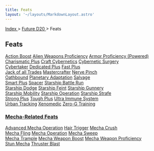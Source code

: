 ```yaml
---
title: Feats
layout: '~/layouts/MarkdownLayout.astro'
---
```


[ Index ](/) > [ Future D20 ](/future.d20.srd) > Feats

## Feats

<div class="border-t border-slate-200 dark:border-slate-700 mb-16">
  <!-- Row 1 -->
  <div class="flex flex-wrap border-b border-slate-200 dark:border-slate-700">
    <a href="/future.d20.srd/feats/action.boost" class="flex items-center h-16 px-4 hover:underline w-full lg:w-1/3">Action Boost</a>
    <a href="/future.d20.srd/feats/alien.weapons.proficiency" class="flex items-center h-16 px-4 hover:underline w-full lg:w-1/3 border-t lg:border-t-0 lg:border-l border-slate-200 dark:border-slate-700">Alien Weapons Proficiency</a>
    <a href="/future.d20.srd/feats/armor.proficiency.powered" class="flex items-center h-16 px-4 hover:underline w-full lg:w-1/3 border-t lg:border-t-0 lg:border-l border-slate-200 dark:border-slate-700">Armor Proficiency (Powered)</a>
  </div>
  <!-- Row 2 -->
  <div class="flex flex-wrap border-b border-slate-200 dark:border-slate-700">
    <a href="/future.d20.srd/feats/charismatic.plus" class="flex items-center h-16 px-4 hover:underline w-full lg:w-1/3">Charismatic Plus</a>
    <a href="/future.d20.srd/feats/craft.cybernetics" class="flex items-center h-16 px-4 hover:underline w-full lg:w-1/3 border-t lg:border-t-0 lg:border-l border-slate-200 dark:border-slate-700">Craft Cybernetics</a>
    <a href="/future.d20.srd/feats/cybernetic.surgery" class="flex items-center h-16 px-4 hover:underline w-full lg:w-1/3 border-t lg:border-t-0 lg:border-l border-slate-200 dark:border-slate-700">Cybernetic Surgery</a>
  </div>
    <!-- ... and so on for the rest of the Feats list ... -->
  <div class="flex flex-wrap border-b border-slate-200 dark:border-slate-700">
    <a href="/future.d20.srd/feats/cybertaker" class="flex items-center h-16 px-4 hover:underline w-full lg:w-1/3">Cybertaker</a>
    <a href="/future.d20.srd/feats/dedicated.plus" class="flex items-center h-16 px-4 hover:underline w-full lg:w-1/3 border-t lg:border-t-0 lg:border-l border-slate-200 dark:border-slate-700">Dedicated Plus</a>
    <a href="/future.d20.srd/feats/fast.plus" class="flex items-center h-16 px-4 hover:underline w-full lg:w-1/3 border-t lg:border-t-0 lg:border-l border-slate-200 dark:border-slate-700">Fast Plus</a>
  </div>
  <div class="flex flex-wrap border-b border-slate-200 dark:border-slate-700">
    <a href="/future.d20.srd/feats/jack.of.all.trades" class="flex items-center h-16 px-4 hover:underline w-full lg:w-1/3">Jack of all Trades</a>
    <a href="/future.d20.srd/feats/mastercrafter" class="flex items-center h-16 px-4 hover:underline w-full lg:w-1/3 border-t lg:border-t-0 lg:border-l border-slate-200 dark:border-slate-700">Mastercrafter</a>
    <a href="/future.d20.srd/feats/nerve.pinch" class="flex items-center h-16 px-4 hover:underline w-full lg:w-1/3 border-t lg:border-t-0 lg:border-l border-slate-200 dark:border-slate-700">Nerve Pinch</a>
  </div>
  <div class="flex flex-wrap border-b border-slate-200 dark:border-slate-700">
    <a href="/future.d20.srd/feats/oathbound" class="flex items-center h-16 px-4 hover:underline w-full lg:w-1/3">Oathbound</a>
    <a href="/future.d20.srd/feats/planetary.adaptation" class="flex items-center h-16 px-4 hover:underline w-full lg:w-1/3 border-t lg:border-t-0 lg:border-l border-slate-200 dark:border-slate-700">Planetary Adaptation</a>
    <a href="/future.d20.srd/feats/salvage" class="flex items-center h-16 px-4 hover:underline w-full lg:w-1/3 border-t lg:border-t-0 lg:border-l border-slate-200 dark:border-slate-700">Salvage</a>
  </div>
  <div class="flex flex-wrap border-b border-slate-200 dark:border-slate-700">
    <a href="/future.d20.srd/feats/smart.plus" class="flex items-center h-16 px-4 hover:underline w-full lg:w-1/3">Smart Plus</a>
    <a href="/future.d20.srd/feats/spacer" class="flex items-center h-16 px-4 hover:underline w-full lg:w-1/3 border-t lg:border-t-0 lg:border-l border-slate-200 dark:border-slate-700">Spacer</a>
    <a href="/future.d20.srd/feats/starship.battle.run" class="flex items-center h-16 px-4 hover:underline w-full lg:w-1/3 border-t lg:border-t-0 lg:border-l border-slate-200 dark:border-slate-700">Starship Battle Run</a>
  </div>
  <div class="flex flex-wrap border-b border-slate-200 dark:border-slate-700">
    <a href="/future.d20.srd/feats/starship.dodge" class="flex items-center h-16 px-4 hover:underline w-full lg:w-1/3">Starship Dodge</a>
    <a href="/future.d20.srd/feats/starship.feint" class="flex items-center h-16 px-4 hover:underline w-full lg:w-1/3 border-t lg:border-t-0 lg:border-l border-slate-200 dark:border-slate-700">Starship Feint</a>
    <a href="/future.d20.srd/feats/starship.gunnery" class="flex items-center h-16 px-4 hover:underline w-full lg:w-1/3 border-t lg:border-t-0 lg:border-l border-slate-200 dark:border-slate-700">Starship Gunnery</a>
  </div>
  <div class="flex flex-wrap border-b border-slate-200 dark:border-slate-700">
    <a href="/future.d20.srd/feats/starship.mobility" class="flex items-center h-16 px-4 hover:underline w-full lg:w-1/3">Starship Mobility</a>
    <a href="/future.d20.srd/feats/starship.operation" class="flex items-center h-16 px-4 hover:underline w-full lg:w-1/3 border-t lg:border-t-0 lg:border-l border-slate-200 dark:border-slate-700">Starship Operation</a>
    <a href="/future.d20.srd/feats/starship.strafe" class="flex items-center h-16 px-4 hover:underline w-full lg:w-1/3 border-t lg:border-t-0 lg:border-l border-slate-200 dark:border-slate-700">Starship Strafe</a>
  </div>
  <div class="flex flex-wrap border-b border-slate-200 dark:border-slate-700">
    <a href="/future.d20.srd/feats/strong.plus" class="flex items-center h-16 px-4 hover:underline w-full lg:w-1/3">Strong Plus</a>
    <a href="/future.d20.srd/feats/tough.plus" class="flex items-center h-16 px-4 hover:underline w-full lg:w-1/3 border-t lg:border-t-0 lg:border-l border-slate-200 dark:border-slate-700">Tough Plus</a>
    <a href="/future.d20.srd/feats/ultra.immune.system" class="flex items-center h-16 px-4 hover:underline w-full lg:w-1/3 border-t lg:border-t-0 lg:border-l border-slate-200 dark:border-slate-700">Ultra Immune System</a>
  </div>
  <div class="flex flex-wrap border-b border-slate-200 dark:border-slate-700">
    <a href="/future.d20.srd/feats/urban.tracking" class="flex items-center h-16 px-4 hover:underline w-full lg:w-1/3">Urban Tracking</a>
    <a href="/future.d20.srd/feats/xenomedic" class="flex items-center h-16 px-4 hover:underline w-full lg:w-1/3 border-t lg:border-t-0 lg:border-l border-slate-200 dark:border-slate-700">Xenomedic</a>
    <a href="/future.d20.srd/feats/zero.g.training" class="flex items-center h-16 px-4 hover:underline w-full lg:w-1/3 border-t lg:border-t-0 lg:border-l border-slate-200 dark:border-slate-700">Zero-G Training</a>
  </div>
</div>

### [Mecha-Related Feats](/future.d20.srd/feats/mecha.related.feats/index)

<div class="border-t border-slate-200 dark:border-slate-700">
  <!-- Mecha rows -->
  <div class="flex flex-wrap border-b border-slate-200 dark:border-slate-700">
    <a href="/future.d20.srd/feats/mecha.related.feats/advanced.mecha.operation" class="flex items-center h-16 px-4 hover:underline w-full lg:w-1/3">Advanced Mecha Operation</a>
    <a href="/future.d20.srd/feats/mecha.related.feats/hair.trigger" class="flex items-center h-16 px-4 hover:underline w-full lg:w-1/3 border-t lg:border-t-0 lg:border-l border-slate-200 dark:border-slate-700">Hair Trigger</a>
    <a href="/future.d20.srd/feats/mecha.related.feats/mecha.crush" class="flex items-center h-16 px-4 hover:underline w-full lg:w-1/3 border-t lg:border-t-0 lg:border-l border-slate-200 dark:border-slate-700">Mecha Crush</a>
  </div>
  <div class="flex flex-wrap border-b border-slate-200 dark:border-slate-700">
    <a href="/future.d20.srd/feats/mecha.related.feats/mecha.fling" class="flex items-center h-16 px-4 hover:underline w-full lg:w-1/3">Mecha Fling</a>
    <a href="/future.d20.srd/feats/mecha.related.feats/mecha.operation" class="flex items-center h-16 px-4 hover:underline w-full lg:w-1/3 border-t lg:border-t-0 lg:border-l border-slate-200 dark:border-slate-700">Mecha Operation</a>
    <a href="/future.d20.srd/feats/mecha.related.feats/mecha.sweep" class="flex items-center h-16 px-4 hover:underline w-full lg:w-1/3 border-t lg:border-t-0 lg:border-l border-slate-200 dark:border-slate-700">Mecha Sweep</a>
  </div>
  <div class="flex flex-wrap border-b border-slate-200 dark:border-slate-700">
    <a href="/future.d20.srd/feats/mecha.related.feats/mecha.trample" class="flex items-center h-16 px-4 hover:underline w-full lg:w-1/3">Mecha Trample</a>
    <a href="/future.d20.srd/feats/mecha.related.feats/mecha.weapon.boost" class="flex items-center h-16 px-4 hover:underline w-full lg:w-1/3 border-t lg:border-t-0 lg:border-l border-slate-200 dark:border-slate-700">Mecha Weapon Boost</a>
    <a href="/future.d20.srd/feats/mecha.related.feats/mecha.weapon.proficiency" class="flex items-center h-16 px-4 hover:underline w-full lg:w-1/3 border-t lg:border-t-0 lg:border-l border-slate-200 dark:border-slate-700">Mecha Weapon Proficiency</a>
  </div>
  <!-- Final row with 2 items -->
  <div class="flex flex-wrap border-b border-slate-200 dark:border-slate-700">
    <a href="/future.d20.srd/feats/mecha.related.feats/stun.mecha" class="flex items-center h-16 px-4 hover:underline w-full lg:w-1/3">Stun Mecha</a>
    <a href="/future.d20.srd/feats/mecha.related.feats/thruster.blast" class="flex items-center h-16 px-4 hover:underline w-full lg:w-1/3 border-t lg:border-t-0 lg:border-l border-slate-200 dark:border-slate-700">Thruster Blast</a>
    <a href="" class="flex items-center h-16 px-4 hover:underline w-full lg:w-1/3 border-t lg:border-t-0 lg:border-l border-slate-200 dark:border-slate-700"></a>
  </div>
</div>